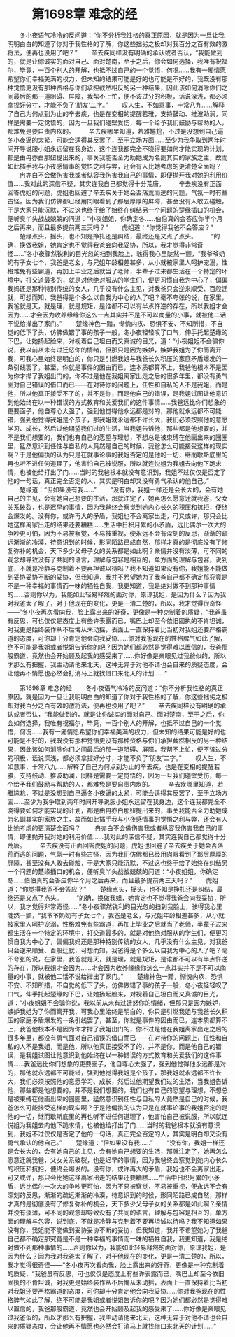 # 　　第1698章 难念的经
　　冬小夜语气冷冷的反问道：“你不分析我性格的真正原因，就是因为一旦让我明明白白的知道了你对于我性格的了解，你这些拙劣之极却对我百分之百有效的激将法，便再也没用了吧？”
　　辛去疾同样没有明确的承认或者否认，“我能做到的，就是让你诚实的面对自己、面对楚南，至于之后，你会如何选择，我唯有祝福尔，毕竟，一百个别人的开解，也抵不过自己的一个觉悟，何况……我有一厢情愿希望你们幸福美满的权力，但未知的结果可能是好的也可能是不好的，我既没有那种觉悟更没有那种资格与你们承担截然相反的另一种结果，因此该如何消除你们之间最后的那一道阻碍、屏障，我帮不上忙，便不该过分的积极，话说深浅，都必须拿捏好分寸，才能不负了‘朋友’二字。”
　　叹人生，不如意事，十常八九……解释了自己为何点到为止的辛去疾，也是在变相的提醒若雅，支持鼓动、推波助澜，同样是需要一定觉悟的，因为一旦我们碰壁受伤，每一个给予我们鼓励与帮助的人，都难免是要自责内疚的。
　　辛去疾哪里知道，若雅尴尬，不过是没想到自己逼冬小夜逼的太紧，可能会适得其反罢了，至于立场方面……至少为我争取到两年时间开导说服小姐永远留在我身边，这个连我都完全不晓得要如何才能实现的计划，都是由冉亦白那妞提出来的，事关我能否全力助她成为名副其实的家族之主，故而如此插手我与小夜感情事的觉悟之利与弊，还会有人比她考虑的更清楚全面吗？
　　冉亦白不会做伤害我或者纵容我伤害我自己的事情，即便抛开我对她的利用价值……我对此的深信不疑，其实连我自己都觉得十分荒唐。
　　辛去疾没有正面回答虎姐的问题，虎姐也回避了辛去疾关于她会否落荒而逃的问题，气氛一时有些古怪，因为我们仿佛都已经用肉眼看到了那层厚厚的屏障，甚至没有人敢去碰触，于是大家只能沉默，不过这也终于给了始终在纠结另一个问题的楚缘插口的机会，便听臭丫头战战兢兢的问道：“小夜姐姐，你确定冬……伯伯真的会答应你半个月之后再来，而且最多提前两三天吗？”
　　虎姐道：“你觉得我爸不会答应？”
　　楚缘点头，摇头，也不知是挣扎还是纠结，最终还是又点了点头。
　　“的确，换做我姐，她肯定也不觉得我爸会向我妥协，所以，我才觉得非常奇怪……”冬小夜骤然锐利的目光忽的扫到我脸上，骇得我心里陡然一颤，“我爷爷奶奶有子女七个，我爸是老幺，与兄姐年龄相差甚多，从小就被家里人呵护宠溺，性格难免有些霸道，再加上毕业之后就当了老师，半辈子过来都生活在一个特定的环境中，打交道最多的，就是对他绝对服从的学生们，便更习惯自我为中心了，偏偏我妈还是那种特别传统的女人，几乎没有什么主见，对我爸只会逆来顺受、百般迁就，可想而知，我爸得是个多么以自我为中心的人了吧？毫不夸张的说，在家里，我爸就是天，就是理，就是规矩，是谁都不可以有半点忤逆的存在，所以我姐才会因为……才会因为收养缘缘你这么一点其实并不是不可以商量的小事，就被他二话不说给撵出了家门。”
　　楚缘神色一黯，惭愧内疚、恐惧不安、不知所措，不自觉的低下了头，仿佛做错了事的孩子一般，冬小夜轻轻叹了口气，伸手托起楚缘的下巴，让她扬起脸来，对视着自己坦白而又真诚的目光，道：“小夜姐姐不会骗你说，我以前从未有过迁怒你的情绪，但那只是因为嫉妒，嫉妒我姐为了你而离开我，可我心里始终是明白的，你只是引燃我姐与我爸长久积压的家庭矛盾爆发的一条引线罢了，甚至，你就是事件的因由而已，连本质都算不上，我爸他根本不是因为你才撵了我姐出门的，你不过是他在我姐离家出走之后的很多年里，都没有勇气面对自己错误的借口而已——在对待你的问题上，任性和自私的人不是我姐，而是他，所以他真正接受不了的，并不是你，而是他自己的错误，是我姐试图让他意识到他始终在以一种错误的方式教育和关爱我们的这件事情……我爸远比你们想象的更要面子，他自尊心太强了，强到他觉得他永远都是对的，那他就永远都不可能错，强到他觉得我姐是个孩子，那我姐就永远都不许长大，我们必须按照他的意愿学习、成长，然后过他期望我们过的生活，当我姐告诉他，那些都是他想要的，并不是我们想要的，我们也有自己的愿望与理想，不想总是被束缚在他画出来的圈圈里，猛然意识到任性与自私的人竟然是自己的时候，我爸怎么可能接受这样的现实啊？于是他偏执的认为只是在就事论事的我姐否定的是他的一切，继而歇斯底里的再也听不进任何道理了，他害怕自己被说服，所以就连悦姐为我姐去向他下跪求情，也被他给打出了门……当时的我爸根本就没有意识到，我姐不过仅仅是否定了他的一句话，真正完全否定的人，其实是明白却又没有勇气承认的他自己。”
　　楚缘道：“但如果没有我……”
　　“没有你，我姐一样还是会长大的，会有她自己的主见，会有她自己想要的生活，那就注定了，她再怎么愿意迁就我爸，父女关系破裂，也是迟早的事情，因为我爸终会察觉到她内心长久的积压和抗拒，便终会爆发的。没有你，或许再大的矛盾，我姐也不会离家出走，可又或许，那只会比她这样离家出走的结果还要糟糕……生活中日积月累的小矛盾，远比偶尔一次大的争吵更可怕，因为不易被察觉，不易被重视，便永远不会有深刻的反思，渐渐的疏远渐渐的冷漠，待意识到的时候，形同陌路已成自然，那样才真的是彻底没有了修复弥补的机会，天下多少父母子女的关系都是如此啊？亲情并没有淡薄，可不同的观念却导致没有了共同的语言，理解与包容是相互的，单方面的理解与包容，说到底，不就是冷静与克制着不要再坦诚以待吗？我不知道如果没有你，我姐能不能做到妥协妥协不断的妥协，但我知道，我并不希望她为了我爸自己都不确定那究竟是不是一种幸福的事情而一味的牺牲自我，我更知道，我是绝对做不到那种事情的……否则你以为，我能如此轻易释然的面对你，原谅我姐，是因为什么？因为我对我爸太了解了，对于他现在的变化，更是一清二楚的，所以，我才觉得很奇怪——”冬小夜再次看向我，脸上露出来的好奇，更像是一种克制着的质疑，“我爸虽有反思，可也仅仅是态度上有些许表露而已，嘴巴上却至今依旧固执的不肯坦诚，对我更是始终装作从不后悔从未动摇，表面上一直保持着比当初对我姐还要严格霸道的态度，可你却十分肯定他会向我妥协……你对我爸现在的性格脾气如此了解，绝不可能是我姐或者悦姐告诉你的吧？因为她们都必然是觉得难以置信的，我爸那般霸道，竟然也会开始顾及起我的感受来了……你好像是亲眼见过我爸似的，所以才那么有把握，我主动请他来北天，这种无异于对他不请也会自来的质疑态度，会让他再不情愿也必然会打消马上就找借口来北天的计划……”

　　第1698章 难念的经
　　冬小夜语气冷冷的反问道：“你不分析我性格的真正原因，就是因为一旦让我明明白白的知道了你对于我性格的了解，你这些拙劣之极却对我百分之百有效的激将法，便再也没用了吧？”
　　辛去疾同样没有明确的承认或者否认，“我能做到的，就是让你诚实的面对自己、面对楚南，至于之后，你会如何选择，我唯有祝福尔，毕竟，一百个别人的开解，也抵不过自己的一个觉悟，何况……我有一厢情愿希望你们幸福美满的权力，但未知的结果可能是好的也可能是不好的，我既没有那种觉悟更没有那种资格与你们承担截然相反的另一种结果，因此该如何消除你们之间最后的那一道阻碍、屏障，我帮不上忙，便不该过分的积极，话说深浅，都必须拿捏好分寸，才能不负了‘朋友’二字。”
　　叹人生，不如意事，十常八九……解释了自己为何点到为止的辛去疾，也是在变相的提醒若雅，支持鼓动、推波助澜，同样是需要一定觉悟的，因为一旦我们碰壁受伤，每一个给予我们鼓励与帮助的人，都难免是要自责内疚的。
　　辛去疾哪里知道，若雅尴尬，不过是没想到自己逼冬小夜逼的太紧，可能会适得其反罢了，至于立场方面……至少为我争取到两年时间开导说服小姐永远留在我身边，这个连我都完全不晓得要如何才能实现的计划，都是由冉亦白那妞提出来的，事关我能否全力助她成为名副其实的家族之主，故而如此插手我与小夜感情事的觉悟之利与弊，还会有人比她考虑的更清楚全面吗？
　　冉亦白不会做伤害我或者纵容我伤害我自己的事情，即便抛开我对她的利用价值……我对此的深信不疑，其实连我自己都觉得十分荒唐。
　　辛去疾没有正面回答虎姐的问题，虎姐也回避了辛去疾关于她会否落荒而逃的问题，气氛一时有些古怪，因为我们仿佛都已经用肉眼看到了那层厚厚的屏障，甚至没有人敢去碰触，于是大家只能沉默，不过这也终于给了始终在纠结另一个问题的楚缘插口的机会，便听臭丫头战战兢兢的问道：“小夜姐姐，你确定冬……伯伯真的会答应你半个月之后再来，而且最多提前两三天吗？”
　　虎姐道：“你觉得我爸不会答应？”
　　楚缘点头，摇头，也不知是挣扎还是纠结，最终还是又点了点头。
　　“的确，换做我姐，她肯定也不觉得我爸会向我妥协，所以，我才觉得非常奇怪……”冬小夜骤然锐利的目光忽的扫到我脸上，骇得我心里陡然一颤，“我爷爷奶奶有子女七个，我爸是老幺，与兄姐年龄相差甚多，从小就被家里人呵护宠溺，性格难免有些霸道，再加上毕业之后就当了老师，半辈子过来都生活在一个特定的环境中，打交道最多的，就是对他绝对服从的学生们，便更习惯自我为中心了，偏偏我妈还是那种特别传统的女人，几乎没有什么主见，对我爸只会逆来顺受、百般迁就，可想而知，我爸得是个多么以自我为中心的人了吧？毫不夸张的说，在家里，我爸就是天，就是理，就是规矩，是谁都不可以有半点忤逆的存在，所以我姐才会因为……才会因为收养缘缘你这么一点其实并不是不可以商量的小事，就被他二话不说给撵出了家门。”
　　楚缘神色一黯，惭愧内疚、恐惧不安、不知所措，不自觉的低下了头，仿佛做错了事的孩子一般，冬小夜轻轻叹了口气，伸手托起楚缘的下巴，让她扬起脸来，对视着自己坦白而又真诚的目光，道：“小夜姐姐不会骗你说，我以前从未有过迁怒你的情绪，但那只是因为嫉妒，嫉妒我姐为了你而离开我，可我心里始终是明白的，你只是引燃我姐与我爸长久积压的家庭矛盾爆发的一条引线罢了，甚至，你就是事件的因由而已，连本质都算不上，我爸他根本不是因为你才撵了我姐出门的，你不过是他在我姐离家出走之后的很多年里，都没有勇气面对自己错误的借口而已——在对待你的问题上，任性和自私的人不是我姐，而是他，所以他真正接受不了的，并不是你，而是他自己的错误，是我姐试图让他意识到他始终在以一种错误的方式教育和关爱我们的这件事情……我爸远比你们想象的更要面子，他自尊心太强了，强到他觉得他永远都是对的，那他就永远都不可能错，强到他觉得我姐是个孩子，那我姐就永远都不许长大，我们必须按照他的意愿学习、成长，然后过他期望我们过的生活，当我姐告诉他，那些都是他想要的，并不是我们想要的，我们也有自己的愿望与理想，不想总是被束缚在他画出来的圈圈里，猛然意识到任性与自私的人竟然是自己的时候，我爸怎么可能接受这样的现实啊？于是他偏执的认为只是在就事论事的我姐否定的是他的一切，继而歇斯底里的再也听不进任何道理了，他害怕自己被说服，所以就连悦姐为我姐去向他下跪求情，也被他给打出了门……当时的我爸根本就没有意识到，我姐不过仅仅是否定了他的一句话，真正完全否定的人，其实是明白却又没有勇气承认的他自己。”
　　楚缘道：“但如果没有我……”
　　“没有你，我姐一样还是会长大的，会有她自己的主见，会有她自己想要的生活，那就注定了，她再怎么愿意迁就我爸，父女关系破裂，也是迟早的事情，因为我爸终会察觉到她内心长久的积压和抗拒，便终会爆发的。没有你，或许再大的矛盾，我姐也不会离家出走，可又或许，那只会比她这样离家出走的结果还要糟糕……生活中日积月累的小矛盾，远比偶尔一次大的争吵更可怕，因为不易被察觉，不易被重视，便永远不会有深刻的反思，渐渐的疏远渐渐的冷漠，待意识到的时候，形同陌路已成自然，那样才真的是彻底没有了修复弥补的机会，天下多少父母子女的关系都是如此啊？亲情并没有淡薄，可不同的观念却导致没有了共同的语言，理解与包容是相互的，单方面的理解与包容，说到底，不就是冷静与克制着不要再坦诚以待吗？我不知道如果没有你，我姐能不能做到妥协妥协不断的妥协，但我知道，我并不希望她为了我爸自己都不确定那究竟是不是一种幸福的事情而一味的牺牲自我，我更知道，我是绝对做不到那种事情的……否则你以为，我能如此轻易释然的面对你，原谅我姐，是因为什么？因为我对我爸太了解了，对于他现在的变化，更是一清二楚的，所以，我才觉得很奇怪——”冬小夜再次看向我，脸上露出来的好奇，更像是一种克制着的质疑，“我爸虽有反思，可也仅仅是态度上有些许表露而已，嘴巴上却至今依旧固执的不肯坦诚，对我更是始终装作从不后悔从未动摇，表面上一直保持着比当初对我姐还要严格霸道的态度，可你却十分肯定他会向我妥协……你对我爸现在的性格脾气如此了解，绝不可能是我姐或者悦姐告诉你的吧？因为她们都必然是觉得难以置信的，我爸那般霸道，竟然也会开始顾及起我的感受来了……你好像是亲眼见过我爸似的，所以才那么有把握，我主动请他来北天，这种无异于对他不请也会自来的质疑态度，会让他再不情愿也必然会打消马上就找借口来北天的计划……”
